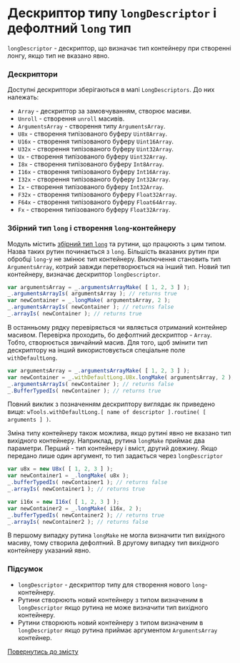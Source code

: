 # Дескриптор типу <code>longDescriptor</code> і дефолтний <code>long</code> тип

<code>longDescriptor</code> - дескриптор, що визначає тип контейнеру при створенні лонгу, якщо тип не вказано явно.

### Дескриптори

Доступні дескриптори зберігаються в мапі `LongDescriptors`. До них належать:

- `Array` - дескриптор за замовчуванням, створює масиви.
- `Unroll` - створення `unroll` масивів.
- `ArgumentsArray` - створення типу `ArgumentsArray`.
- `U8x` - створення типізованого буферу `Uint8Array`.
- `U16x` - створення типізованого буферу `Uint16Array`.
- `U32x` - створення типізованого буферу `Uint32Array`.
- `Ux` - створення типізованого буферу `Uint32Array`.
- `I8x` - створення типізованого буферу `Int8Array`.
- `I16x` - створення типізованого буферу `Int16Array`.
- `I32x` - створення типізованого буферу `Int32Array`.
- `Ix` - створення типізованого буферу `Int32Array`.
- `F32x` - створення типізованого буферу `Float32Array`.
- `F64x` - створення типізованого буферу `Float64Array`.
- `Fx` - створення типізованого буферу `Float32Array`.

### Збірний тип `long` і створення `long`-контейнеру

Модуль містить [збірний тип `long`]( './TypeIndexed.md' ) та рутини, що працюють з цим типом. Назва таких рутин починається з `long`. Більшість вказаних рутин при обробці `long`-у не змінює тип контейнеру. Виключення становить тип `ArgumentsArray`, котрий завжди перетворюється на інший тип. Новий тип контейнеру, визначає дескриптор `longDescriptor`.

```js
var argumentsArray = _.argumentsArrayMake( [ 1, 2, 3 ] );
_.argumentsArrayIs( argumentsArray ); // returns true
var newContainer = _.longMake( argumentsArray, 2 );
_.argumentsArrayIs( newContainer ); // returns false
_.arrayIs( newContainer ); // returns true
```

В останньому рядку перевіряється чи являється отриманий контейнер масивом. Перевірка проходить, бо дефолтний дескриптор - `Array`. Тобто, створюється звичайний масив. Для того, щоб змінити тип дескриптору на інший використовується спеціальне поле `withDefaultLong`.

```js
var argumentsArray = _.argumentsArrayMake( [ 1, 2, 3 ] );
var newContainer = _.withDefaultLong.U8x.longMake( argumentsArray, 2 );
_.argumentsArrayIs( newContainer ); // returns false
_.BufferTypedIs( newContainer ); // returns true
```

Повний виклик з позначенням дескриптору виглядає як приведено вище: `wTools.withDefaultLong.[ name of descriptor ].routine( [ arguments ] )`. 

Зміна типу контейнеру також можлива, якщо рутині явно не вказано тип вихідного контейнеру. Наприклад, рутина `longMake` приймає два параметри. Перший - тип контейнеру і вміст, другий довжину. Якщо передано лише один аргумент, то тип задається через `longDescriptor`

```js
var u8x = new U8x( [ 1, 2, 3 ] );
var newContainer1 = _.longMake( u8x );
_.bufferTypedIs( newContainer1 ); // returns false
_.arrayIs( newContainer1 ); // returns true

var i16x = new I16x( [ 1, 2, 3 ] );
var newContainer2 = _.longMake( i16x, 2 );
_.bufferTypedIs( newContainer2 ); // returns true
_.arrayIs( newContainer2 ); // returns false
```

В першому випадку рутина `longMake` не могла визначити тип вихідного масиву, тому створила дефолтний. В другому випадку тип вихідного контейнеру указаний явно.

### Підсумок

- `longDescriptor` - дескриптор типу для створення нового `long`-контейнеру.
- Рутини створюють новий контейнеру з типом визначеним в `longDescriptor` якщо рутина не може визначити тип вихідного контейнеру.
- Рутини створюють новий контейнеру з типом визначеним в `longDescriptor` якщо рутина приймає аргументом `ArgumentsArray` контейнер.

[Повернутись до змісту](../README.md#Концепції)


